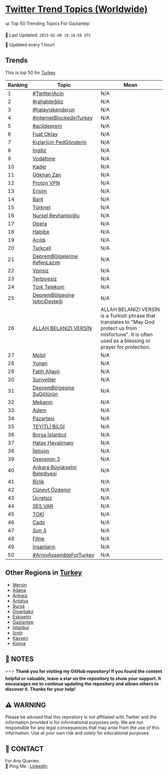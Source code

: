 [Twitter Trend Topics (Worldwide)](https://github.com/ErcinDedeoglu/Twitter-Trend-Topics)
==========


📊 Top 50 Trending Topics For Gaziantep

📆 Last Updated: `2023-02-08 18:16:56 UTC`

🔧 Updated every 1 hour!


## Trends

This is top 50 for [Turkey](</Turkey>)

| Ranking | Topic | Mean |
| ------- | ------------ | ------------ |
| 1 | [#TwitteriAcin](http://twitter.com/search?q=%23TwitteriAcin) | N/A |
| 2 | [#rahatdeğiliz](http://twitter.com/search?q=%23rahatde%c4%9filiz) | N/A |
| 3 | [#hatayiskenderun](http://twitter.com/search?q=%23hatayiskenderun) | N/A |
| 4 | [#internetBlockedinTurkey](http://twitter.com/search?q=%23internetBlockedinTurkey) | N/A |
| 5 | [#acildeprem](http://twitter.com/search?q=%23acildeprem) | N/A |
| 6 | [Fuat Oktay](http://twitter.com/search?q=Fuat+Oktay) | N/A |
| 7 | [Kızlarİçin PedGönderin](http://twitter.com/search?q=K%c4%b1zlar%c4%b0%c3%a7in+PedG%c3%b6nderin) | N/A |
| 8 | [İngiliz](http://twitter.com/search?q=%c4%b0ngiliz) | N/A |
| 9 | [Vodafone](http://twitter.com/search?q=Vodafone) | N/A |
| 10 | [Kader](http://twitter.com/search?q=Kader) | N/A |
| 11 | [Gökhan Zan](http://twitter.com/search?q=G%c3%b6khan+Zan) | N/A |
| 12 | [Proton VPN](http://twitter.com/search?q=Proton+VPN) | N/A |
| 13 | [Erişim](http://twitter.com/search?q=Eri%c5%9fim) | N/A |
| 14 | [Bant](http://twitter.com/search?q=Bant) | N/A |
| 15 | [Türknet](http://twitter.com/search?q=T%c3%bcrknet) | N/A |
| 16 | [Nursel Reyhanlıoğlu](http://twitter.com/search?q=Nursel+Reyhanl%c4%b1o%c4%9flu) | N/A |
| 17 | [Opera](http://twitter.com/search?q=Opera) | N/A |
| 18 | [Habibe](http://twitter.com/search?q=Habibe) | N/A |
| 19 | [Açıldı](http://twitter.com/search?q=A%c3%a7%c4%b1ld%c4%b1) | N/A |
| 20 | [Turkcell](http://twitter.com/search?q=Turkcell) | N/A |
| 21 | [DepremBölgelerine KefenLazım](http://twitter.com/search?q=DepremB%c3%b6lgelerine+KefenLaz%c4%b1m) | N/A |
| 22 | [Vpnsiz](http://twitter.com/search?q=Vpnsiz) | N/A |
| 23 | [Terbiyesiz](http://twitter.com/search?q=Terbiyesiz) | N/A |
| 24 | [Türk Telekom](http://twitter.com/search?q=T%c3%bcrk+Telekom) | N/A |
| 25 | [DepremBölgesine IsıtıcıDesteği](http://twitter.com/search?q=DepremB%c3%b6lgesine+Is%c4%b1t%c4%b1c%c4%b1Deste%c4%9fi) | N/A |
| 26 | [ALLAH BELANIZI VERSİN](http://twitter.com/search?q=ALLAH+BELANIZI+VERS%c4%b0N) | ALLAH BELANIZI VERSİN is a Turkish phrase that translates to "May God protect us from misfortune". It is often used as a blessing or prayer for protection. |
| 27 | [Mobil](http://twitter.com/search?q=Mobil) | N/A |
| 28 | [Yunan](http://twitter.com/search?q=Yunan) | N/A |
| 29 | [Fatih Altaylı](http://twitter.com/search?q=Fatih+Altayl%c4%b1) | N/A |
| 30 | [Suriyeliler](http://twitter.com/search?q=Suriyeliler) | N/A |
| 31 | [DepremBölgesine SuGötürün](http://twitter.com/search?q=DepremB%c3%b6lgesine+SuG%c3%b6t%c3%bcr%c3%bcn) | N/A |
| 32 | [Mekanın](http://twitter.com/search?q=Mekan%c4%b1n) | N/A |
| 33 | [Adem](http://twitter.com/search?q=Adem) | N/A |
| 34 | [Pazartesi](http://twitter.com/search?q=Pazartesi) | N/A |
| 35 | [TEYİTLİ BİLGİ](http://twitter.com/search?q=TEY%c4%b0TL%c4%b0+B%c4%b0LG%c4%b0) | N/A |
| 36 | [Borsa İstanbul](http://twitter.com/search?q=Borsa+%c4%b0stanbul) | N/A |
| 37 | [Hatay Havalimanı](http://twitter.com/search?q=Hatay+Havaliman%c4%b1) | N/A |
| 38 | [İletişim](http://twitter.com/search?q=%c4%b0leti%c5%9fim) | N/A |
| 39 | [Depremin 3](http://twitter.com/search?q=Depremin+3) | N/A |
| 40 | [Ankara Büyükşehir Belediyesi](http://twitter.com/search?q=Ankara+B%c3%bcy%c3%bck%c5%9fehir+Belediyesi) | N/A |
| 41 | [Birlik](http://twitter.com/search?q=Birlik) | N/A |
| 42 | [Cüneyt Özdemir](http://twitter.com/search?q=C%c3%bcneyt+%c3%96zdemir) | N/A |
| 43 | [Ücretsiz](http://twitter.com/search?q=%c3%9ccretsiz) | N/A |
| 44 | [SES VAR](http://twitter.com/search?q=SES+VAR) | N/A |
| 45 | [TOKİ](http://twitter.com/search?q=TOK%c4%b0) | N/A |
| 46 | [Çadır](http://twitter.com/search?q=%c3%87ad%c4%b1r) | N/A |
| 47 | [Son 3](http://twitter.com/search?q=Son+3) | N/A |
| 48 | [Fitne](http://twitter.com/search?q=Fitne) | N/A |
| 49 | [İnsanların](http://twitter.com/search?q=%c4%b0nsanlar%c4%b1n) | N/A |
| 50 | [#ArmyAssembleForTurkey](http://twitter.com/search?q=%23ArmyAssembleForTurkey) | N/A |



## Other Regions in [Turkey](</Turkey>)

* [Mersin](</Turkey/Mersin.md>)
* [Adana](</Turkey/Adana.md>)
* [Ankara](</Turkey/Ankara.md>)
* [Antalya](</Turkey/Antalya.md>)
* [Bursa](</Turkey/Bursa.md>)
* [Diyarbakır](</Turkey/Diyarbakır.md>)
* [Eskişehir](</Turkey/Eskişehir.md>)
* [Gaziantep](</Turkey/Gaziantep.md>)
* [Istanbul](</Turkey/Istanbul.md>)
* [Izmir](</Turkey/Izmir.md>)
* [Kayseri](</Turkey/Kayseri.md>)
* [Konya](</Turkey/Konya.md>)



## 📝 NOTES

⭐⭐⭐ **Thank you for visiting my GitHub repository! If you found the content helpful or valuable, leave a star on the repository to show your support. It encourages me to continue updating the repository and allows others to discover it. Thanks for your help!**


## ⚠️ WARNING

Please be advised that this repository is not affiliated with Twitter and the information provided is for informational purposes only. We are not responsible for any legal consequences that may arise from the use of this information. Use at your own risk and solely for educational purposes.


## 📨 CONTACT

 For Any Queries:  
            🏓 Ping Me : [LinkedIn](https://www.linkedin.com/in/ercindedeoglu/)

